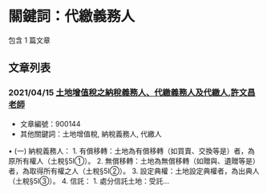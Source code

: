 # 關鍵詞：代繳義務人

包含 1 篇文章

## 文章列表

### 2021/04/15 [土地增值稅之納稅義務人、代繳義務人及代繳人,許文昌老師](../../articles/900144_%E5%9C%9F%E5%9C%B0%E5%A2%9E%E5%80%BC%E7%A8%85%E4%B9%8B%E7%B4%8D%E7%A8%85%E7%BE%A9%E5%8B%99%E4%BA%BA%E3%80%81%E4%BB%A3%E7%B9%B3%E7%BE%A9%E5%8B%99%E4%BA%BA%E5%8F%8A%E4%BB%A3%E7%B9%B3%E4%BA%BA%2C%E8%A8%B1%E6%96%87%E6%98%8C%E8%80%81%E5%B8%AB.md)
- 文章編號：900144
- 其他關鍵詞：土地增值稅, 納稅義務人, 代繳人

• (一) 納稅義務人： 1. 有償移轉：土地為有償移轉（如買賣、交換等是）者，為原所有權人（土稅§5Ⅰ①）。 2. 無償移轉：土地為無償移轉（如贈與、遺贈等是）者，為取得所有權之人（土稅§5Ⅰ②）。 3. 設定典權：土地設定典權者，為出典人（土稅§5Ⅰ③）。 4. 信託： 1. 處分信託土地：受託...
